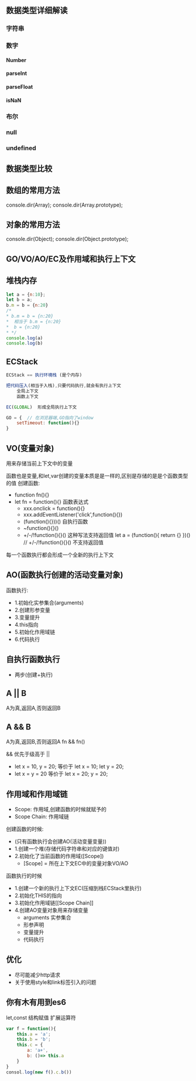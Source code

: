 ## 数据类型详细解读
### 字符串
### 数字
#### Number
#### parseInt
#### parseFloat
#### isNaN
### 布尔
### null
### undefined

## 数据类型比较


## 数组的常用方法
console.dir(Array);
console.dir(Array.prototype);

## 对象的常用方法
console.dir(Object);
console.dir(Object.prototype);







## GO/VO/AO/EC及作用域和执行上下文


## 堆栈内存
```javascript
let a = {n:10};
let b = a;
b.m = b = {n:20}
/*
* b.m = b = {n:20}
*  相当于 b.m = {n:20}
*  b = {n:20}
* */
console.log(a)
console.log(b)
```


## ECStack
```javascript
ECStack == 执行环境栈 (是个内存)

把代码压入(相当于入栈),只要代码执行,就会有执行上下文
    全局上下文
    函数上下文

EC(GLOBAL)  形成全局执行上下文

GO = {  // 在浏览器端,GO指向了window
    setTimeout: function(){}
}

```


## VO(变量对象)
用来存储当前上下文中的变量


函数也是变量,和let,var创建的变量本质是是一样的,区别是存储的是是个函数类型的值
创建函数:
- function fn(){}
- let fn = function(){}  函数表达式
    -  xxx.onclick = function(){}
    - xxx.addEventListener('click',function(){})
    - (function(){}))() 自执行函数
    - ~function(){}()
    - +/-/!function(){}()
        这种写法支持返回值
        let a = (function(){
            return {}
        })()
        // +/-/!function(){}() 不支持返回值  
        
        
每一个函数执行都会形成一个全新的执行上下文



## AO(函数执行创建的活动变量对象)
函数执行:
- 1.初始化实参集合(arguments)
- 2.创建形参变量
- 3.变量提升
- 4.this指向
- 5.初始化作用域链
- 6.代码执行


## 自执行函数执行
- 两步(创建+执行)


## A || B 
A为真,返回A,否则返回B
## A && B
A为真,返回B,否则返回A
fn && fn()

&& 优先于级高于 ||

- let x = 10, y = 20;
    等价于 let x = 10;
          let y = 20;
- let x = y = 20
    等价于 let x  = 20;
          y = 20;
          
          
## 作用域和作用域链
- Scope: 作用域,创建函数的时候就赋予的
- Scope Chain: 作用域链

创建函数的时候: 
- (只有函数执行会创建AO(活动变量变量))
- 1.创建一个堆(存储代码字符串和对应的键值对)
- 2.初始化了当前函数的作用域([Scope])
    - [Scope] = 所在上下文EC中的变量对象VO/AO

函数执行的时候
- 1.创建一个新的执行上下文EC(压缩到栈ECStack里执行)
- 2.初始化THIS的指向
- 3.初始化作用域链[[Scope Chain]]
- 4.创建AO变量对象用来存储变量
    - arguments 实参集合
    - 形参声明
    - 变量提升
    - 代码执行
    
    
## 优化
- 尽可能减少http请求
- 关于使用style和link标签引入的问题






## 你有木有用到es6
let,const
结构赋值
扩展运算符




```javascript
var f = function(){
    this.a = 'a';
    this.b = 'b';
    this.c = {
        a: 'a+',
        b: ()=> this.a
    }
}
consol.log(new f().c.b())
```


